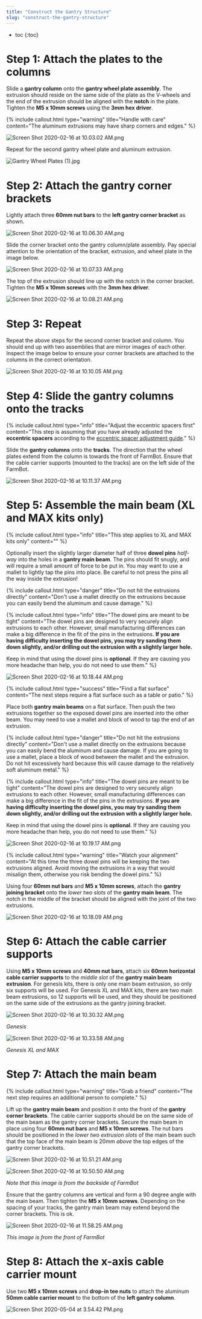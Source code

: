 ```yaml
---
title: "Construct the Gantry Structure"
slug: "construct-the-gantry-structure"
---
```


* toc
{:toc}


# Step 1: Attach the plates to the columns

Slide a **gantry column** onto the **gantry wheel plate assembly**. The extrusion should reside on the same side of the plate as the V-wheels and the end of the extrusion should be aligned with the **notch** in the plate. Tighten the **M5 x 10mm screws** using the **3mm hex driver**.

{%
include callout.html
type="warning"
title="Handle with care"
content="The aluminum extrusions may have sharp corners and edges."
%}



![Screen Shot 2020-02-16 at 10.03.02 AM.png](Screen_Shot_2020-02-16_at_10.03.02_AM.png)

Repeat for the second gantry wheel plate and aluminum extrusion.

![Gantry Wheel Plates (1).jpg](Gantry_Wheel_Plates_1.jpg)



# Step 2: Attach the gantry corner brackets

Lightly attach three **60mm nut bars** to the **left gantry corner bracket** as shown.

![Screen Shot 2020-02-16 at 10.06.30 AM.png](Screen_Shot_2020-02-16_at_10.06.30_AM.png)

Slide the corner bracket onto the gantry column/plate assembly. Pay special attention to the orientation of the bracket, extrusion, and wheel plate in the image below.

![Screen Shot 2020-02-16 at 10.07.33 AM.png](Screen_Shot_2020-02-16_at_10.07.33_AM.png)

The top of the extrusion should line up with the notch in the corner bracket. Tighten the **M5 x 10mm screws** with the **3mm hex driver**.

![Screen Shot 2020-02-16 at 10.08.21 AM.png](Screen_Shot_2020-02-16_at_10.08.21_AM.png)



# Step 3: Repeat

Repeat the above steps for the second corner bracket and column. You should end up with two assemblies that are mirror images of each other. Inspect the image below to ensure your corner brackets are attached to the columns in the correct orientation.

![Screen Shot 2020-02-16 at 10.10.05 AM.png](Screen_Shot_2020-02-16_at_10.10.05_AM.png)



# Step 4: Slide the gantry columns onto the tracks



{%
include callout.html
type="info"
title="Adjust the eccentric spacers first"
content="This step is assuming that you have already adjusted the **eccentric spacers** according to the [eccentric spacer adjustment guide](../../Extras/reference/eccentric-spacer-adjustment.md)."
%}

Slide the **gantry columns** onto the **tracks**. The direction that the wheel plates extend from the column is towards the front of FarmBot. Ensure that the cable carrier supports (mounted to the tracks) are on the left side of the FarmBot.

![Screen Shot 2020-02-16 at 10.11.37 AM.png](Screen_Shot_2020-02-16_at_10.11.37_AM.png)

# Step 5: Assemble the main beam (XL and MAX kits only)

{%
include callout.html
type="info"
title="This step applies to XL and MAX kits only"
content=""
%}

Optionally insert the slightly larger diameter half of three **dowel pins** *half-way* into the holes in a **gantry main beam**. The pins should fit snugly, and will require a small amount of force to be put in. You may want to use a mallet to lightly tap the pins into place. Be careful to not press the pins all the way inside the extrusion!

{%
include callout.html
type="danger"
title="Do not hit the extrusions directly"
content="Don't use a mallet directly on the extrusions because you can easily bend the aluminum and cause damage."
%}



{%
include callout.html
type="info"
title="The dowel pins are meant to be tight"
content="The dowel pins are designed to very securely align extrusions to each other. However, small manufacturing differences can make a big difference in the fit of the pins in the extrusions. **If you are having difficulty inserting the dowel pins, you may try sanding them down slightly, and/or drilling out the extrusion with a slightly larger hole.**

Keep in mind that using the dowel pins is **optional**. If they are causing you more headache than help, you do not need to use them."
%}



![Screen Shot 2020-02-16 at 10.18.44 AM.png](Screen_Shot_2020-02-16_at_10.18.44_AM.png)



{%
include callout.html
type="success"
title="Find a flat surface"
content="The next steps require a flat surface such as a table or patio."
%}

Place both **gantry main beams** on a flat surface. Then push the two extrusions together so the exposed dowel pins are inserted into the other beam. You may need to use a mallet and block of wood to tap the end of an extrusion.

{%
include callout.html
type="danger"
title="Do not hit the extrusions directly"
content="Don't use a mallet directly on the extrusions because you can easily bend the aluminum and cause damage. If you are going to use a mallet, place a block of wood between the mallet and the extrusion. Do not hit excessively hard because this will cause damage to the relatively soft aluminum metal."
%}



{%
include callout.html
type="info"
title="The dowel pins are meant to be tight"
content="The dowel pins are designed to very securely align extrusions to each other. However, small manufacturing differences can make a big difference in the fit of the pins in the extrusions. **If you are having difficulty inserting the dowel pins, you may try sanding them down slightly, and/or drilling out the extrusion with a slightly larger hole.**

Keep in mind that using the dowel pins is **optional**. If they are causing you more headache than help, you do not need to use them."
%}



![Screen Shot 2020-02-16 at 10.19.17 AM.png](Screen_Shot_2020-02-16_at_10.19.17_AM.png)



{%
include callout.html
type="warning"
title="Watch your alignment"
content="At this time the three dowel pins will be keeping the two extrusions aligned. Avoid moving the extrusions in a way that would misalign them, otherwise you risk bending the dowel pins."
%}

Using four **60mm nut bars** and **M5 x 10mm screws**, attach the **gantry joining bracket** onto the *lower two slots* of the **gantry main beam**. The notch in the middle of the bracket should be aligned with the joint of the two extrusions.

![Screen Shot 2020-02-16 at 10.18.09 AM.png](Screen_Shot_2020-02-16_at_10.18.09_AM.png)



# Step 6: Attach the cable carrier supports

Using **M5 x 10mm screws** and **40mm nut bars**, attach six **60mm horizontal cable carrier supports** to the *middle slot* of the **gantry main beam extrusion**. For genesis kits, there is only one main beam extrusion, so only six supports will be used. For Genesis XL and MAX kits, there are two main beam extrusions, so 12 supports will be used, and they should be positioned on the same side of the extrusions as the gantry joining bracket.

![Screen Shot 2020-02-16 at 10.30.32 AM.png](Screen_Shot_2020-02-16_at_10.30.32_AM.png)

_Genesis_



![Screen Shot 2020-02-16 at 10.33.58 AM.png](Screen_Shot_2020-02-16_at_10.33.58_AM.png)

_Genesis XL and MAX_



# Step 7: Attach the main beam



{%
include callout.html
type="warning"
title="Grab a friend"
content="The next step requires an additional person to complete."
%}

Lift up the **gantry main beam** and position it onto the front of the **gantry corner brackets**. The cable carrier supports should be on the same side of the main beam as the gantry corner brackets. Secure the main beam in place using four **60mm nut bars** and **M5 x 10mm screws**. The nut bars should be positioned in the *lower two extrusion slots* of the main beam such that the top face of the main beam is 20mm *above* the top edges of the gantry corner brackets.

![Screen Shot 2020-02-16 at 10.51.21 AM.png](Screen_Shot_2020-02-16_at_10.51.21_AM.png)



![Screen Shot 2020-02-16 at 10.50.50 AM.png](Screen_Shot_2020-02-16_at_10.50.50_AM.png)

_Note that this image is from the backside of FarmBot_

Ensure that the gantry columns are vertical and form a 90 degree angle with the main beam. Then tighten the **M5 x 10mm screws**. Depending on the spacing of your tracks, the gantry main beam may extend beyond the corner brackets. This is ok.

![Screen Shot 2020-02-16 at 11.58.25 AM.png](Screen_Shot_2020-02-16_at_11.58.25_AM.png)

_This image is from the front of FarmBot_

# Step 8:  Attach the x-axis cable carrier mount

Use two **M5 x 10mm screws** and **drop-in tee nuts** to attach the aluminum **50mm cable carrier mount** to the bottom of the **left gantry column**.

![Screen Shot 2020-05-04 at 3.54.42 PM.png](Screen_Shot_2020-05-04_at_3.54.42_PM.png)

